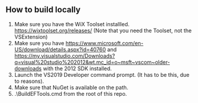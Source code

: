 ## How to build locally
1. Make sure you have the WiX Toolset installled. https://wixtoolset.org/releases/ (Note that you need the Toolset, not the VSExtension)
1. Make sure you have https://www.microsoft.com/en-US/download/details.aspx?id=40760 and https://my.visualstudio.com/Downloads?q=visual%20studio%202012&wt.mc_id=o~msft~vscom~older-downloads with the 2012 SDK installed.
1. Launch the VS2019 Developer command prompt. (It has to be this, due to reasons).
1. Make sure that NuGet is available on the path.
1. .\BuildEFTools.cmd from the root of this repo.
